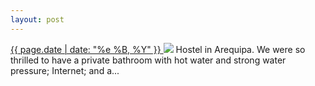 ```yaml
---
layout: post
---
```


<p>
  <a href="/169">
    <time>{{ page.date | date: "%e %B, %Y" }}</time>
  </a>
  <a href="/169"><img src="{{ site.assets_url }}/169.jpg"/></a>
  <span>Hostel in Arequipa. We were so thrilled to have a private bathroom with hot water and strong water pressure; Internet; and a...</span>
</p>
